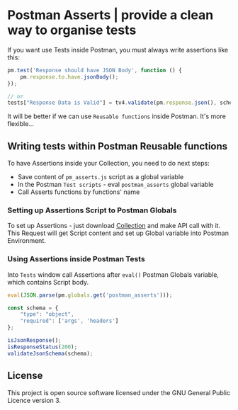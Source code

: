 # Postman Asserts | provide a clean way to organise tests

If you want use Tests inside Postman, you must always write assertions like this:

```javascript
pm.test('Response should have JSON Body', function () {
    pm.response.to.have.jsonBody();
});

// or
tests["Response Data is Valid"] = tv4.validate(pm.response.json(), schema);
```

It will be better if we can use `Reusable functions` inside Postman. It's more flexible...

## Writing tests within Postman Reusable functions

To have Assertions inside your Collection, you need to do next steps:

 - Save content of `pm_asserts.js` script as a global variable
 - In the Postman `Test scripts` - eval `postman_asserts` global variable
 - Call Asserts functions by functions' name

### Setting up Assertions Script to Postman Globals

To set up Assertions - just download [Collection](./PostmanAssertsInit.postman_collection.json) and make API call with it. This Request will get Script content and set up Global variable into Postman Environment.

### Using Assertions inside Postman Tests

Into `Tests` window call Assertions after `eval()` Postman Globals variable, which contains Script body.

```javascript
eval(JSON.parse(pm.globals.get('postman_asserts')));

const schema = {
    "type": "object",
    "required": ['args', 'headers']
};

isJsonResponse();
isResponseStatus(200);
validateJsonSchema(schema);
```

## License

This project is open source software licensed under the GNU General Public Licence version 3.
